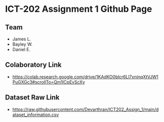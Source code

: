 # ICT-202 Assignment 1 Github Page
## Team
- James L.
- Bayley W.
- Daniel E.
## Colaboratory Link
- https://colab.research.google.com/drive/1KAdKO0blcr6Ll7xninqXtVJW1PuGXGc3#scrollTo=Qm1lCpEvScXy
## Dataset Raw Link
- https://raw.githubusercontent.com/Devarthran/ICT202_Assign_1/main/dataset_information.csv
